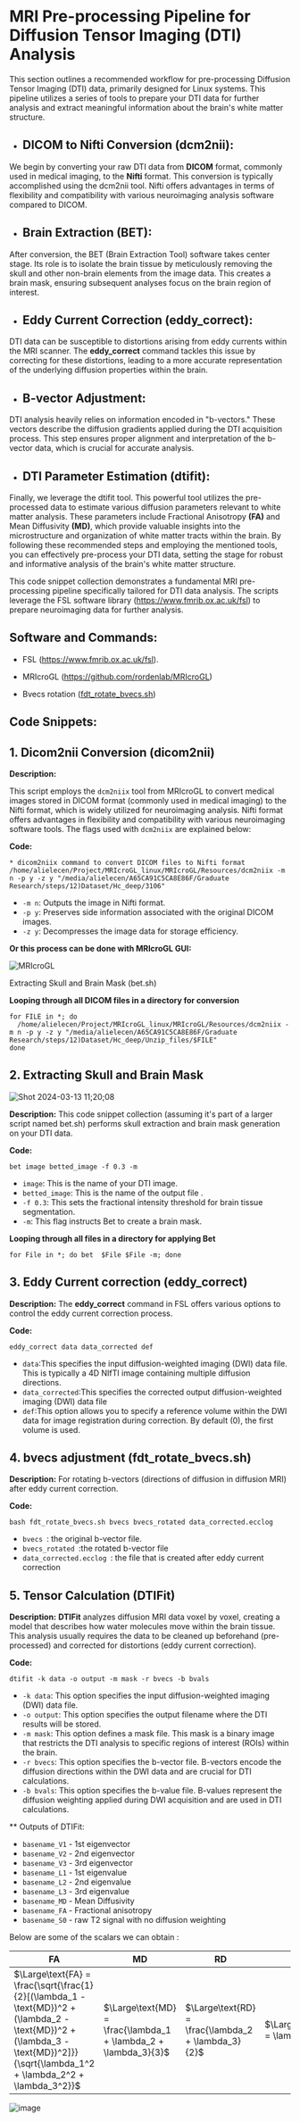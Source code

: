 # MRI Pre-processing Pipeline for Diffusion Tensor Imaging (DTI) Analysis

This section outlines a recommended workflow for pre-processing Diffusion Tensor Imaging (DTI) data, primarily designed for Linux systems. This pipeline utilizes a series of tools to prepare your DTI data for further analysis and extract meaningful information about the brain's white matter structure.

* ## DICOM to Nifti Conversion (dcm2nii):<br>
We begin by converting your raw DTI data from **DICOM** format, commonly used in medical imaging, to the **Nifti** format. This conversion is typically accomplished using the dcm2nii tool. Nifti offers advantages in terms of flexibility and compatibility with various neuroimaging analysis software compared to DICOM.

* ## Brain Extraction (BET):<br>
After conversion, the BET (Brain Extraction Tool) software takes center stage. Its role is to isolate the brain tissue by meticulously removing the skull and other non-brain elements from the image data. This creates a brain mask, ensuring subsequent analyses focus on the brain region of interest.

* ## Eddy Current Correction (eddy_correct):<br>
DTI data can be susceptible to distortions arising from eddy currents within the MRI scanner. The **eddy_correct** command tackles this issue by correcting for these distortions, leading to a more accurate representation of the underlying diffusion properties within the brain.

* ## B-vector Adjustment:<br>
DTI analysis heavily relies on information encoded in "b-vectors." These vectors describe the diffusion gradients applied during the DTI acquisition process. This step ensures proper alignment and interpretation of the b-vector data, which is crucial for accurate analysis.

* ## DTI Parameter Estimation (dtifit):<br>
Finally, we leverage the dtifit tool. This powerful tool utilizes the pre-processed data to estimate various diffusion parameters relevant to white matter analysis. These parameters include Fractional Anisotropy **(FA)** and Mean Diffusivity **(MD)**, which provide valuable insights into the microstructure and organization of white matter tracts within the brain.
By following these recommended steps and employing the mentioned tools, you can effectively pre-process your DTI data, setting the stage for robust and informative analysis of the brain's white matter structure.<br>

This code snippet collection demonstrates a fundamental MRI pre-processing pipeline specifically tailored for DTI data analysis. The scripts leverage the FSL software library (https://www.fmrib.ox.ac.uk/fsl) to prepare neuroimaging data for further analysis.

## Software and Commands:

* FSL (https://www.fmrib.ox.ac.uk/fsl).<br>

* MRIcroGL (https://github.com/rordenlab/MRIcroGL)
  
* Bvecs rotation ([fdt_rotate_bvecs.sh](https://github.com/QTIM-Lab/qtim_tools/blob/master/qtim_tools/external/fdt_rotate_bvecs.sh))

## Code Snippets:

## 1. Dicom2nii Conversion (dicom2nii)

**Description:**

This script employs the `dcm2niix` tool from MRIcroGL  to convert medical images stored in DICOM format (commonly used in medical imaging) to the Nifti format, which is widely utilized for neuroimaging analysis. Nifti format offers advantages in flexibility and compatibility with various neuroimaging software tools.  The flags used with `dcm2niix` are explained below:

**Code:**
```
* dicom2niix command to convert DICOM files to Nifti format
/home/alielecen/Project/MRIcroGL_linux/MRIcroGL/Resources/dcm2niix -m n -p y -z y "/media/alielecen/A65CA91C5CA8E86F/Graduate Research/steps/12)Dataset/Hc_deep/3106"
```
* `-m n`: Outputs the image in Nifti format.
* `-p y`: Preserves side information associated with the original DICOM images.
* `-z y`: Decompresses the image data for storage efficiency.
  
**Or this process can be done with MRIcroGL GUI:<be>**

![MRIcroGL](https://github.com/Ali-Mohammadnezhad/Diffusion-MRI-DTI-Preprocessing/assets/110347490/b0cca031-fed4-4d23-a32a-44a23c93f91f)

Extracting Skull and Brain Mask (bet.sh)

**Looping through all DICOM files in a directory for conversion**
```
for FILE in *; do
  /home/alielecen/Project/MRIcroGL_linux/MRIcroGL/Resources/dcm2niix -m n -p y -z y "/media/alielecen/A65CA91C5CA8E86F/Graduate Research/steps/12)Dataset/Hc_deep/Unzip_files/$FILE"
done
```
## 2. Extracting Skull and Brain Mask 

  ![Shot 2024-03-13 11;20;08](https://github.com/Ali-Mohammadnezhad/Diffusion-MRI-DTI-Preprocessing/assets/110347490/0dd36876-3875-49ed-b001-1711466fd344)

**Description:**
This code snippet collection (assuming it's part of a larger script named bet.sh) performs skull extraction and brain mask generation on your DTI data.

**Code:**

```
bet image betted_image -f 0.3 -m
```
* `image`: This is  the name of your DTI image.
* `betted_image`: This is the name of the output file .
* `-f 0.3`: This sets the fractional intensity threshold for brain tissue segmentation.
* `-m`: This flag instructs Bet to create a brain mask.
  
**Looping through all files in a directory for applying Bet**
 ```
for File in *; do bet  $File $File -m; done
 ```
## 3. Eddy Current correction (eddy_correct)

**Description:**
The **eddy_correct** command in FSL offers various options to control the eddy current correction process.

**Code:**
```
eddy_correct data data_corrected def
```
* `data`:This specifies the input diffusion-weighted imaging (DWI) data file. This is typically a 4D NIfTI image containing multiple diffusion directions.
* `data_corrected`:This specifies the corrected output diffusion-weighted imaging (DWI) data file
* `def`:This option allows you to specify a reference volume within the DWI data for image registration during correction. By default (0), the first volume is used.

## 4. bvecs adjustment (fdt_rotate_bvecs.sh)

**Description:**
 For rotating b-vectors (directions of diffusion in diffusion MRI) after eddy current correction.

 **Code:**
```
bash fdt_rotate_bvecs.sh bvecs bvecs_rotated data_corrected.ecclog
```
* `bvecs `: the original b-vector file.
* `bvecs_rotated `:the rotated b-vector file
* `data_corrected.ecclog `: the file that is created after eddy current correction

## 5. Tensor Calculation (DTIFit)

**Description:**
**DTIFit** analyzes diffusion MRI data voxel by voxel, creating a model that describes how water molecules move within the brain tissue. This analysis usually requires the data to be cleaned up beforehand (pre-processed) and corrected for distortions (eddy current correction).

 **Code:**
 ```
dtifit -k data -o output -m mask -r bvecs -b bvals
```
* `-k data`: This option specifies the input diffusion-weighted imaging (DWI) data file.
* `-o output`: This option specifies the output filename where the DTI results will be stored.
* `-m mask`: This option defines a mask file. This mask is a binary image that restricts the DTI analysis to specific regions of interest (ROIs) within the brain.
* `-r bvecs`: This option specifies the b-vector file. B-vectors encode the diffusion directions within the DWI data and are crucial for DTI calculations.
* `-b bvals`: This option specifies the b-value file. B-values represent the diffusion weighting applied during DWI acquisition and are used in DTI calculations.<be>

** Outputs of DTIFit:<br>
* `basename_V1` - 1st eigenvector
* `basename_V2` - 2nd eigenvector
* `basename_V3` - 3rd eigenvector
* `basename_L1` - 1st eigenvalue
* `basename_L2` - 2nd eigenvalue
* `basename_L3` - 3rd eigenvalue
* `basename_MD` - Mean Diffusivity
* `basename_FA` - Fractional anisotropy
* `basename_S0` - raw T2 signal with no diffusion weighting

Below are some of the scalars we can obtain :

   | FA | MD | RD | AD |
|-------|-----|-----|-------|
| $\Large\text{FA} = \frac{\sqrt{\frac{1}{2}[(\lambda_1 - \text{MD})^2 + (\lambda_2 - \text{MD})^2 + (\lambda_3 - \text{MD})^2]}}{\sqrt{\lambda_1^2 + \lambda_2^2 + \lambda_3^2}}$ | $\Large\text{MD} = \frac{\lambda_1 + \lambda_2 + \lambda_3}{3}$ | $\Large\text{RD} = \frac{\lambda_2 + \lambda_3}{2}$ | $\Large\text{AD} = \lambda_1$ |   

  
![image](https://github.com/Ali-Mohammadnezhad/Diffusion-MRI-DTI-Preprocessing/assets/110347490/b58b9c5e-2869-45da-bdef-c5b4483f3def)



